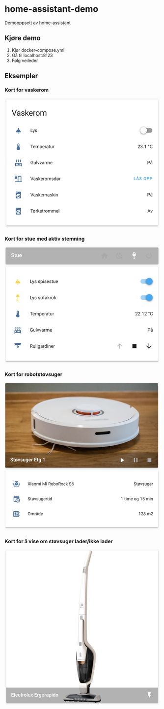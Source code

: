 # home-assistant-demo
Demooppsett av home-assistant


## Kjøre demo
1. Kjør docker-compose.yml
2. Gå til localhost:8123
3. Følg veileder

## Eksempler
### Kort for vaskerom 
![](doc/images/vaskerom.png)

### Kort for stue med aktiv stemning
![](doc/images/stemningskort_stue.png)

### Kort for robotstøvsuger
![](doc/images/stovsuger.png)

### Kort for å vise om støvsuger lader/ikke lader
![](doc/images/stovsuger_lader.png)
